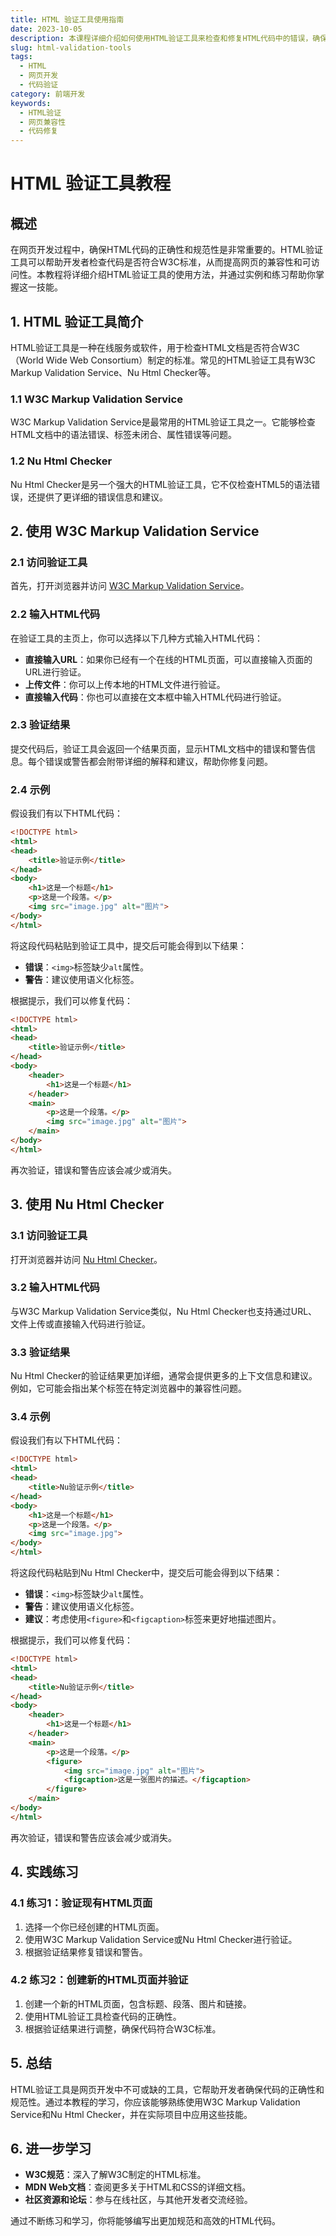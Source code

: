```yaml
---
title: HTML 验证工具使用指南
date: 2023-10-05
description: 本课程详细介绍如何使用HTML验证工具来检查和修复HTML代码中的错误，确保网页的兼容性和可访问性。
slug: html-validation-tools
tags:
  - HTML
  - 网页开发
  - 代码验证
category: 前端开发
keywords:
  - HTML验证
  - 网页兼容性
  - 代码修复
---
```


# HTML 验证工具教程

## 概述

在网页开发过程中，确保HTML代码的正确性和规范性是非常重要的。HTML验证工具可以帮助开发者检查代码是否符合W3C标准，从而提高网页的兼容性和可访问性。本教程将详细介绍HTML验证工具的使用方法，并通过实例和练习帮助你掌握这一技能。

## 1. HTML 验证工具简介

HTML验证工具是一种在线服务或软件，用于检查HTML文档是否符合W3C（World Wide Web Consortium）制定的标准。常见的HTML验证工具有W3C Markup Validation Service、Nu Html Checker等。

### 1.1 W3C Markup Validation Service

W3C Markup Validation Service是最常用的HTML验证工具之一。它能够检查HTML文档中的语法错误、标签未闭合、属性错误等问题。

### 1.2 Nu Html Checker

Nu Html Checker是另一个强大的HTML验证工具，它不仅检查HTML5的语法错误，还提供了更详细的错误信息和建议。

## 2. 使用 W3C Markup Validation Service

### 2.1 访问验证工具

首先，打开浏览器并访问 [W3C Markup Validation Service](https://validator.w3.org/)。

### 2.2 输入HTML代码

在验证工具的主页上，你可以选择以下几种方式输入HTML代码：

- **直接输入URL**：如果你已经有一个在线的HTML页面，可以直接输入页面的URL进行验证。
- **上传文件**：你可以上传本地的HTML文件进行验证。
- **直接输入代码**：你也可以直接在文本框中输入HTML代码进行验证。

### 2.3 验证结果

提交代码后，验证工具会返回一个结果页面，显示HTML文档中的错误和警告信息。每个错误或警告都会附带详细的解释和建议，帮助你修复问题。

### 2.4 示例

假设我们有以下HTML代码：

```html
<!DOCTYPE html>
<html>
<head>
    <title>验证示例</title>
</head>
<body>
    <h1>这是一个标题</h1>
    <p>这是一个段落。</p>
    <img src="image.jpg" alt="图片">
</body>
</html>
```

将这段代码粘贴到验证工具中，提交后可能会得到以下结果：

- **错误**：`<img>`标签缺少`alt`属性。
- **警告**：建议使用语义化标签。

根据提示，我们可以修复代码：

```html
<!DOCTYPE html>
<html>
<head>
    <title>验证示例</title>
</head>
<body>
    <header>
        <h1>这是一个标题</h1>
    </header>
    <main>
        <p>这是一个段落。</p>
        <img src="image.jpg" alt="图片">
    </main>
</body>
</html>
```

再次验证，错误和警告应该会减少或消失。

## 3. 使用 Nu Html Checker

### 3.1 访问验证工具

打开浏览器并访问 [Nu Html Checker](https://validator.w3.org/nu/)。

### 3.2 输入HTML代码

与W3C Markup Validation Service类似，Nu Html Checker也支持通过URL、文件上传或直接输入代码进行验证。

### 3.3 验证结果

Nu Html Checker的验证结果更加详细，通常会提供更多的上下文信息和建议。例如，它可能会指出某个标签在特定浏览器中的兼容性问题。

### 3.4 示例

假设我们有以下HTML代码：

```html
<!DOCTYPE html>
<html>
<head>
    <title>Nu验证示例</title>
</head>
<body>
    <h1>这是一个标题</h1>
    <p>这是一个段落。</p>
    <img src="image.jpg">
</body>
</html>
```

将这段代码粘贴到Nu Html Checker中，提交后可能会得到以下结果：

- **错误**：`<img>`标签缺少`alt`属性。
- **警告**：建议使用语义化标签。
- **建议**：考虑使用`<figure>`和`<figcaption>`标签来更好地描述图片。

根据提示，我们可以修复代码：

```html
<!DOCTYPE html>
<html>
<head>
    <title>Nu验证示例</title>
</head>
<body>
    <header>
        <h1>这是一个标题</h1>
    </header>
    <main>
        <p>这是一个段落。</p>
        <figure>
            <img src="image.jpg" alt="图片">
            <figcaption>这是一张图片的描述。</figcaption>
        </figure>
    </main>
</body>
</html>
```

再次验证，错误和警告应该会减少或消失。

## 4. 实践练习

### 4.1 练习1：验证现有HTML页面

1. 选择一个你已经创建的HTML页面。
2. 使用W3C Markup Validation Service或Nu Html Checker进行验证。
3. 根据验证结果修复错误和警告。

### 4.2 练习2：创建新的HTML页面并验证

1. 创建一个新的HTML页面，包含标题、段落、图片和链接。
2. 使用HTML验证工具检查代码的正确性。
3. 根据验证结果进行调整，确保代码符合W3C标准。

## 5. 总结

HTML验证工具是网页开发中不可或缺的工具，它帮助开发者确保代码的正确性和规范性。通过本教程的学习，你应该能够熟练使用W3C Markup Validation Service和Nu Html Checker，并在实际项目中应用这些技能。

## 6. 进一步学习

- **W3C规范**：深入了解W3C制定的HTML标准。
- **MDN Web文档**：查阅更多关于HTML和CSS的详细文档。
- **社区资源和论坛**：参与在线社区，与其他开发者交流经验。

通过不断练习和学习，你将能够编写出更加规范和高效的HTML代码。
